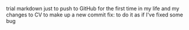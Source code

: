 trial markdown just to push to GitHub for the first time in my life 
and my changes to CV to make up a new commit
fix: to do it as if I've fixed some bug
